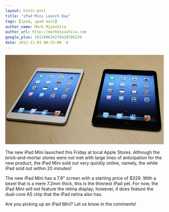 ```yaml
---
layout: hints-post
title: "iPad Mini Launch Day"
tags: [ipad, ipad mini]
author_name: Mark Miyashita
author_url: http://markmiyashita.com
google_plus: 101180624276428786239
date: 2012-11-03 00:33:00 -8
---
```


<img class="clear blog-image-full-border" src="/images/ipad_mini.jpg" title="iPad Mini">

The new iPad Mini launched this Friday at local Apple Stores. Although the brick-and-mortar stores were not met with large lines of anticipation for the new product, the iPad Mini sold out very quickly online, namely, the white iPad sold out within 20 minutes!

The new iPad Mini has a 7.9" screen with a starting price of $329. With a bezel that is a mere 7.2mm thick, this is the thinnest iPad yet. For now, the iPad Mini will not feature the retina display; however, it does feature the dual-core A5 chip that the iPad retina also has.

Are you picking up an iPad Mini? Let us know in the comments!
